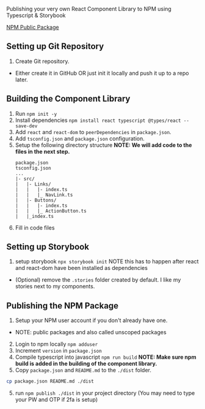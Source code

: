 Publishing your very own React Component Library to NPM using Typescript & Storybook

[NPM Public Package](https://docs.npmjs.com/creating-node-js-modules)


## Setting up Git Repository
1. Create Git repository.
  - Either create it in GitHub OR just init it locally and push it up to a repo later.


## Building the Component Library
1. Run `npm init -y`
2. Install dependencies `npm install react typescript @types/react --save-dev`
3. Add `react` and `react-dom` to `peerDependencies` in `package.json`.
4. Add `tsconfig.json` and `package.json` configuration.
5. Setup the following directory structure __NOTE: We will add code to the files in the next step.__
    ```
    package.json
    tsconfig.json
    ...
    |- src/
    |   |- Links/
    |   |   |- index.ts
    |   |   |_ NavLink.ts
    |   |- Buttons/
    |   |   |- index.ts
    |   |   |_ ActionButton.ts
    |   |_index.ts
    ```
6. Fill in code files


## Setting up Storybook
<!-- TODO Finish this -->
1. setup storybook `npx storybook init` NOTE this has to happen after react and react-dom have been installed as dependencies
  - (Optional) remove the `.stories` folder created by default. I like my stories next to my components.


## Publishing the NPM Package

1. Setup your NPM user account if you don't already have one.
  - NOTE: public packages and also called unscoped packages
2. Login to npm locally `npm adduser`
3. Increment `version` in `package.json`
3. Compile typescript into javascript `npm run build` __NOTE: Make sure npm build is added in the building of the component library.__
4. Copy `package.json` and `README.md` to the `./dist` folder.
  ```bash
  cp package.json README.md ./dist
  ```
5. run `npm publish ./dist` in your project directory (You may need to type your PW and OTP if 2fa is setup)
